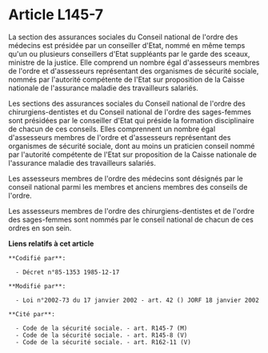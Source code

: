 # Article L145-7

La section des assurances sociales du Conseil national de l'ordre des médecins est présidée par un conseiller d'Etat, nommé
en même temps qu'un ou plusieurs conseillers d'Etat suppléants par le garde des sceaux, ministre de la justice. Elle comprend
un nombre égal d'assesseurs membres de l'ordre et d'assesseurs représentant des organismes de sécurité sociale, nommés par
l'autorité compétente de l'Etat sur proposition de la Caisse nationale de l'assurance maladie des travailleurs salariés.

Les sections des assurances sociales du Conseil national de l'ordre des chirurgiens-dentistes et du Conseil national de
l'ordre des sages-femmes sont présidées par le conseiller d'Etat qui préside la formation disciplinaire de chacun de ces
conseils. Elles comprennent un nombre égal d'assesseurs membres de l'ordre et d'assesseurs représentant des organismes de
sécurité sociale, dont au moins un praticien conseil nommé par l'autorité compétente de l'Etat sur proposition de la Caisse
nationale de l'assurance maladie des travailleurs salariés.

Les assesseurs membres de l'ordre des médecins sont désignés par le conseil national parmi les membres et anciens membres des
conseils de l'ordre.

Les assesseurs membres de l'ordre des chirurgiens-dentistes et de l'ordre des sages-femmes sont nommés par le conseil
national de chacun de ces ordres en son sein.

**Liens relatifs à cet article**

	**Codifié par**:

	  - Décret n°85-1353 1985-12-17

	**Modifié par**:

	  - Loi n°2002-73 du 17 janvier 2002 - art. 42 () JORF 18 janvier 2002

	**Cité par**:

	  - Code de la sécurité sociale. - art. R145-7 (M)
	  - Code de la sécurité sociale. - art. R145-8 (V)
	  - Code de la sécurité sociale. - art. R162-11 (V)
